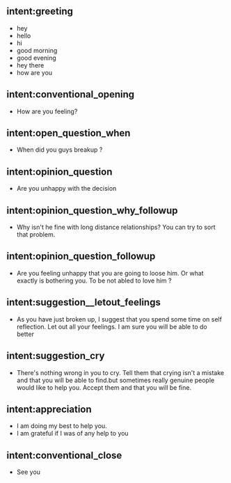 ## intent:greeting
- hey
- hello
- hi
- good morning
- good evening
- hey there
- how are you

## intent:conventional_opening
- How are you feeling?

## intent:open_question_when
- When did you guys breakup ?

## intent:opinion_question
- Are you unhappy with the decision

## intent:opinion_question_why_followup
- Why isn't he fine with long distance relationships? You can try to sort that problem.

## intent:opinion_question_followup
- Are you feeling unhappy that you are going to loose him. Or what exactly is bothering you. To be not abled to love him ?

## intent:suggestion__letout_feelings
- As you have just broken up, I suggest that you spend some time on self reflection. Let out all your feelings. I am sure you will be able to do better

## intent:suggestion_cry
- There's nothing wrong in you to cry. Tell them that crying isn't a mistake and that you will be able to find.but sometimes really genuine people would like to help you. Accept them and that you will be fine.

## intent:appreciation
- I am doing my best to help you. 
- I am grateful if I was of any help to you

## intent:conventional_close
- See you